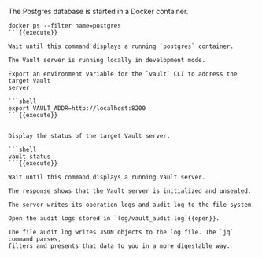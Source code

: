 The Postgres database is started in a Docker container.

```shell
docker ps --filter name=postgres
```{{execute}}

Wait until this command displays a running `postgres` container.

The Vault server is running locally in development mode.

Export an environment variable for the `vault` CLI to address the target Vault
server.

```shell
export VAULT_ADDR=http://localhost:8200
```{{execute}}


Display the status of the target Vault server.

```shell
vault status
```{{execute}}

Wait until this command displays a running Vault server.

The response shows that the Vault server is initialized and unsealed.

The server writes its operation logs and audit log to the file system.

Open the audit logs stored in `log/vault_audit.log`{{open}}.

The file audit log writes JSON objects to the log file. The `jq` command parses,
filters and presents that data to you in a more digestable way.
